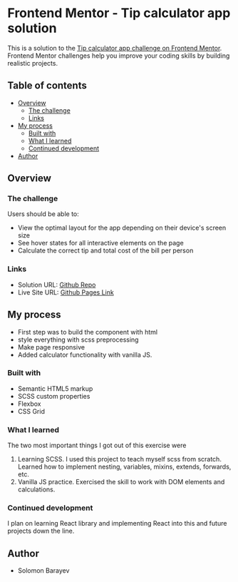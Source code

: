 # Frontend Mentor - Tip calculator app solution

This is a solution to the [Tip calculator app challenge on Frontend Mentor](https://www.frontendmentor.io/challenges/tip-calculator-app-ugJNGbJUX). Frontend Mentor challenges help you improve your coding skills by building realistic projects.

## Table of contents

- [Overview](#overview)
  - [The challenge](#the-challenge)
  - [Links](#links)
- [My process](#my-process)
  - [Built with](#built-with)
  - [What I learned](#what-i-learned)
  - [Continued development](#continued-development)
- [Author](#author)

## Overview

### The challenge

Users should be able to:

- View the optimal layout for the app depending on their device's screen size
- See hover states for all interactive elements on the page
- Calculate the correct tip and total cost of the bill per person

### Links

- Solution URL: [Github Repo](https://github.com/solomonbarayev/tip-calculator.git)
- Live Site URL: [Github Pages Link](https://solomonbarayev.github.io/tip-calculator/)

## My process

- First step was to build the component with html
- style everything with scss preprocessing
- Make page responsive
- Added calculator functionality with vanilla JS.

### Built with

- Semantic HTML5 markup
- SCSS custom properties
- Flexbox
- CSS Grid

### What I learned

The two most important things I got out of this exercise were

1. Learning SCSS. I used this project to teach myself scss from scratch.
   Learned how to implement nesting, variables, mixins, extends, forwards, etc.
2. Vanilla JS practice. Exercised the skill to work with DOM elements and calculations.

### Continued development

I plan on learning React library and implementing React into this and future projects down the line.

## Author

- Solomon Barayev
